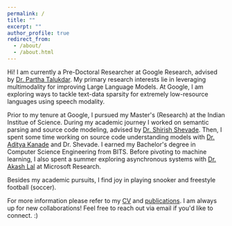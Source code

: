 ```yaml
---
permalink: /
title: ""
excerpt: ""
author_profile: true
redirect_from: 
  - /about/
  - /about.html
---
```


Hi! I am currently a Pre-Doctoral Researcher at Google Research, advised by [Dr. Partha Talukdar](https://parthatalukdar.github.io). My primary research interests lie in leveraging multimodality for improving Large Language Models. At Google, I am exploring ways to tackle text-data sparsity for extremely low-resource languages using speech modality.

Prior to my tenure at Google, I pursued my Master's (Research) at the Indian Institue of Science. During my academic journey I worked on semantic parsing and source code modeling, advised by [Dr. Shirish Shevade](https://eecs.iisc.ac.in/people/shirish-k-shevade/). Then, I spent some time working on source code understanding models with [Dr. Aditya Kanade](https://www.microsoft.com/en-us/research/people/kanadeaditya/) and Dr. Shevade. I earned my Bachelor's degree in Computer Science Engineering from BITS. Before pivoting to machine learning, I also spent a summer exploring asynchronous systems with [Dr. Akash Lal](https://www.microsoft.com/en-us/research/people/akashl/) at Microsoft Research.

Besides my academic pursuits, I find joy in playing snooker and freestyle football (soccer). 

For more information please refer to my [CV](https://shikhar-s.github.io/files/CV_20231214.pdf) and [publications](https://scholar.google.com/citations?user=pbU47_MAAAAJ&hl=en).
I am always up for new collaborations! Feel free to reach out via email if you'd like to connect. :)
